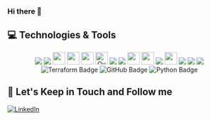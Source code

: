 ### Hi there 👋

## 💻 Technologies & Tools

<p align="center">

<img src="https://img.shields.io/badge/html5-%23E34F26.svg?style=for-the-badge&logo=html5&logoColor=white&style=flat" heigth="25"/>
<img src="https://img.shields.io/badge/css3-%231572B6.svg?style=for-the-badge&logo=css3&logoColor=white&style=flat" heigth="25"/>
<img src="https://img.shields.io/badge/TypeScript-3178C6.svg?style=for-the-badge&logo=TypeScript&logoColor=white&style=flat" height="28"/>
<img src="https://img.shields.io/badge/Go-00ADD8?style=for-the-badge&logo=go&logoColor=white&style=flat" height="28"/>
<img src="https://img.shields.io/badge/Java-ED8B00?style=for-the-badge&logo=openjdk&logoColor=black&style=flat&style=flat" height="28"/>
<img src="https://img.shields.io/badge/Quarkus-4695EB?logo=quarkus&logoColor=fff&style=flat" alt="Quarkus Badge&style=flat" height="28">
<img src="https://img.shields.io/badge/Spring-6DB33F.svg?style=for-the-badge&logo=Spring&logoColor=white&style=flat" heigth="25"/>
<img src="https://img.shields.io/badge/Flutter-%2302569B.svg?style=for-the-badge&logo=Flutter&logoColor=white&style=flat" heigth="25"/>
<img src="https://img.shields.io/badge/MongoDB-%234ea94b.svg?&style=for-the-badge&logo=mongodb&logoColor=white&style=flat" height="28"/>
<img src="https://img.shields.io/badge/postgres-%23316192.svg?&style=for-the-badge&logo=postgresql&logoColor=white&style=flat" height="28"/>
<img src="https://img.shields.io/badge/Apache%20Kafka-231F20.svg?style=for-the-badge&logo=Apache-Kafka&logoColor=white&style=flat" heigth="25"/>
<img src="https://img.shields.io/badge/Amazon%20AWS-232F3E.svg?style=for-the-badge&logo=Amazon-AWS&logoColor=white&style=flat" height="28"/>
<img src="https://img.shields.io/badge/Linux-FCC624?style=for-the-badge&logo=linux&logoColor=black&style=flat" heigth="25"/>
<img src="https://img.shields.io/badge/docker-%230db7ed.svg?style=for-the-badge&logo=docker&logoColor=white&style=flat" heigth="25"/>
<img src="https://img.shields.io/badge/kubernetes-%23326ce5.svg?style=for-the-badge&logo=kubernetes&logoColor=white&style=flat" heigth="25"/>
<img src="https://img.shields.io/badge/terraform-%235835CC.svg?style=for-the-badge&logo=terraform&logoColor=white" alt="Terraform Badge"/>
<img src="https://img.shields.io/badge/github-%23121011.svg?style=for-the-badge&logo=github&logoColor=white" alt="GitHub Badge"/>
<img src="https://img.shields.io/badge/python-3670A0?style=for-the-badge&logo=python&logoColor=ffdd54" alt="Python Badge"/>

## 🎯 Let's Keep in Touch and Follow me 

[![LinkedIn](https://img.shields.io/badge/linkedin-%230077B5.svg?&style=for-the-badge&logo=linkedin&logoColor=white)](https://www.linkedin.com/in/andrevalverdebrazil/)
